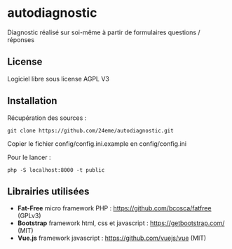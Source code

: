 # autodiagnostic
Diagnostic réalisé sur soi-même à partir de formulaires questions / réponses

## License

Logiciel libre sous license AGPL V3

## Installation

Récupération des sources :

```
git clone https://github.com/24eme/autodiagnostic.git
```

Copier le fichier config/config.ini.example en config/config.ini


Pour le lancer :

```
php -S localhost:8000 -t public
```

## Librairies utilisées

- **Fat-Free** micro framework PHP : https://github.com/bcosca/fatfree (GPLv3)
- **Bootstrap** framework html, css et javascript : https://getbootstrap.com/ (MIT)
- **Vue.js** framework javascript : https://github.com/vuejs/vue (MIT)
